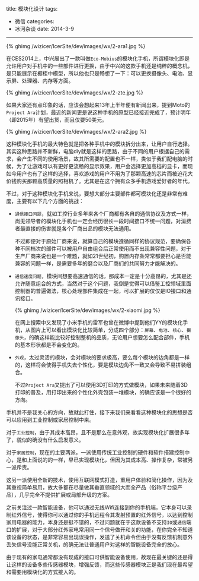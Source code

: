 ﻿title: 模块化设计
tags:
- 微信
categories:
- 冰河杂谈
date: 2014-3-9
---
{% ghimg /wizicer/IcerSite/dev/images/wx/2-ara1.jpg %}

在CES2014上，中兴展出了一款叫做`Eco-Mobius`的模块化手机，所谓模块化即是允许用户对手机中的一些部件进行更换，由于中兴的这款手机还是纯粹的概念机，是只能展示在橱柜中模型，所以他也只是畅想了一下：可以更换摄像头、电池、显示屏、处理器、内存等方面。

{% ghimg /wizicer/IcerSite/dev/images/wx/2-zte.jpg %}


如果大家还有点印象的话，应该会想起来13年上半年便有新闻出来，提到Moto的`Project Ara`计划，最近的新闻更是说这种手机的原型已经接近完成了，预计明年（即2015年）有望出货，而且仅要50美元。

{% ghimg /wizicer/IcerSite/dev/images/wx/2-ara2.jpg %}

这种模块化手机的最大特色就是把各种手机中的模块拆分出来，让用户自行选择。其实这种思路并不新鲜，电脑diy就是这样的思路，由于不同的用户根据自己的需求，会产生不同的使用场景，故其所需要的配置也不一样，类似于我们配电脑的时候，为了让游戏可以有更好更流畅的显示效果，用户会选择更加高档的显卡，而现如今用户也有了这样的选择，喜欢游戏的用户不用为了那颗高速的芯片而被迫花大价钱购买那颗高质量的照相机了。尤其是在这个拥有众多手机游戏爱好者的年代。

不过，对于这种模块化手机来说，要想大部分主要部件都可模块化还是非常有难度，主要有以下几个方面的挑战：

* `通信接口问题`，就如工控行业多年来各个厂商都有各自的通信协议及方式一样，尚无领导者的模块化手机也一定会经历很长一段时间接口不统一问题，对消费者最直接的伤害就是各个厂商出品的模块无法通用。

  不过即便对于原始厂商来说，就算自己的模块遵循同样的协议规范，要确保各种不同档次的部件可以被用户自由组合后正常使用而不出现兼容性问题，对于生产厂商来说也是一个难题，就如21世纪初，购置内存条常常都要担心是否能兼容的问题一样，是需要多年的磨合以及厂商们的共同努力才能解决的。

* `通信速度问题`，模块间想要高速通信的话，那成本一定是十分高昂的，尤其是还允许随意组合的方式，当然对于这个问题，我倒是觉得可以借鉴工控领域里面控制器的普遍做法，核心处理部件集成在一起，可以扩展的仅仅是IO接口和通讯接口。

  {% ghimg /wizicer/IcerSite/dev/images/wx/2-xiaomi.jpg %}

  在网上搜索中又发现了小米手机的雷军也曾在微博中提到他们YY的模块化手机，从图片上可以看出模块化比较简单，分成四个部分：`屏幕`、`电池`、`核心`、`摄像头`，的确这样能比较好控制整机的品质，无论用户想要怎么配合部件，手机的基本形状都是不会变化的。

* `外观`，太过灵活的模块，会对模块的要求极高，要么每个模块的边角都是一样的，这样将会使得手机失去个性化，要是模块边角不一致又会导致不易拼装组合。

  不过`Project Ara`又提出了可以使用3D打印的方式做模块，如果未来随着3D打印的普及，用打印出来的个性化外壳包装一堆模块，的确应该是一个很好的方向。

手机并不是我关心的方向，故就此打住，接下来我们来看看这种模块化的思想是否可以应用到工业控制或家居控制中来。

对于`工业控制`，由于其成本高昂，且不是那么在意外观，故实现模块化扩展很多年了，貌似的确没有什么启发意义。

对于`家居控制`，现在的主要两派，一派使用传统工业控制的硬件和软件搭建控制中心，是和上面说的的一样，早已实现模块化，但因为其成本高、操作复杂，常被另一派斥责。

这另一派使用全新的技术，使用互联网模式打造，重用户体验和简化操作，因为及其重视简单易用，故大多都在尽量做其垂直领域的大而全产品（俗称平台级产品），几乎完全不提供扩展或局部升级的方案。

之前关注过一款智能设备，他可以通过无线Wifi连接到你的手机端，它本身可以录制红外信号，使得你可以通过你的手机远程令其发射预置的红外信号，以达到控制家用电器的能力，本身还是挺不错的，不过问题就在于这款设备不支持`IO`或`通信`端口的扩展，对于大部分红外家电常用同一个信号做开和关的功能，在你完全不知道该设备的状态，是非常容易出现误操作，发送了关机命令但由于没有反馈机制意外丢失信号没能正常关机，的确无法让普通用户对这样的智能设备完全的放心。

由于现有的家电通常都没有现成的接口可供智能设备使用，故现在最关键的还是得让这样的设备多些传感器模块，增强反馈，而这些传感器模块正是我们现在最希望和需要用模块化的方式接入的。
